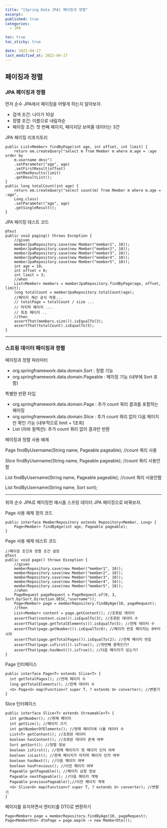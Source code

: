 ```yaml
---
title: "[Spring Data JPA] 페이징과 정렬"
excerpt:
published: true
categories:
  - JPA

toc: true
toc_sticky: true

date: 2022-04-17
last_modified_at: 2022-04-17
---
```


## 페이징과 정렬

### JPA 페이징과 정렬

먼저 순수 JPA에서 페이징을 어떻게 하는지 알아보자.

- 검색 조건: 나이가 10살
- 정렬 조건: 이름으로 내림차순
- 페이징 조건: 첫 번째 페이지, 페이지당 보여줄 데이터는 3건

JPA 페이징 리포지토리

```
public List<Member> findByPage(int age, int offset, int limit) {
    return em.createQuery("select m from Member m where m.age = :age order by
    m.username desc")
    .setParameter("age", age)
    .setFirstResult(offset)
    .setMaxResults(limit)
    .getResultList();
}
public long totalCount(int age) {
    return em.createQuery("select count(m) from Member m where m.age = :age",
    Long.class)
    .setParameter("age", age)
    .getSingleResult();
}
```

JPA 페이징 테스트 코드

```
@Test
public void paging() throws Exception {
    //given
    memberJpaRepository.save(new Member("member1", 10));
    memberJpaRepository.save(new Member("member2", 10));
    memberJpaRepository.save(new Member("member3", 10));
    memberJpaRepository.save(new Member("member4", 10));
    memberJpaRepository.save(new Member("member5", 10));
    int age = 10;
    int offset = 0;
    int limit = 3;
    //when
    List<Member> members = memberJpaRepository.findByPage(age, offset, limit);
    long totalCount = memberJpaRepository.totalCount(age);
    //페이지 계산 공식 적용...
    // totalPage = totalCount / size ...
    // 마지막 페이지 ...
    // 최초 페이지 ..
    //then
    assertThat(members.size()).isEqualTo(3);
    assertThat(totalCount).isEqualTo(5);
}
```

<hr>

### 스프링 데이터 페이징과 정렬

페이징과 정렬 파라미터

- org.springframework.data.domain.Sort : 정렬 기능
- org.springframework.data.domain.Pageable : 페이징 기능 (내부에 Sort 포함)

특별한 반환 타입

- org.springframework.data.domain.Page : 추가 count 쿼리 결과를 포함하는 페이징
- org.springframework.data.domain.Slice : 추가 count 쿼리 없이 다음 페이지만 확인 가능
  (내부적으로 limit + 1조회)
- List (자바 컬렉션): 추가 count 쿼리 없이 결과만 반환

페이징과 정렬 사용 예제

Page<Member> findByUsername(String name, Pageable pageable); //count 쿼리 사용

Slice<Member> findByUsername(String name, Pageable pageable); //count 쿼리 사용안함

List<Member> findByUsername(String name, Pageable pageable); //count 쿼리 사용안함

List<Member> findByUsername(String name, Sort sort);

<hr>

위의 순수 JPA로 페이징한 예시를 스프링 데이터 JPA 페이징으로 바꿔보자.

Page 사용 예제 정의 코드

```
public interface MemberRepository extends Repository<Member, Long> {
    Page<Member> findByAge(int age, Pageable pageable);
}
```

Page 사용 예제 테스트 코드

```
//페이징 조건과 정렬 조건 설정
@Test
public void page() throws Exception {
    //given
    memberRepository.save(new Member("member1", 10));
    memberRepository.save(new Member("member2", 10));
    memberRepository.save(new Member("member3", 10));
    memberRepository.save(new Member("member4", 10));
    memberRepository.save(new Member("member5", 10));
    //when
    PageRequest pageRequest = PageRequest.of(0, 3, Sort.by(Sort.Direction.DESC,"username"));
    Page<Member> page = memberRepository.findByAge(10, pageRequest);
    //then
    List<Member> content = page.getContent(); //조회된 데이터
    assertThat(content.size()).isEqualTo(3); //조회된 데이터 수
    assertThat(page.getTotalElements()).isEqualTo(5); //전체 데이터 수
    assertThat(page.getNumber()).isEqualTo(0); //페이지 번호 페이지는 0부터 시작
    assertThat(page.getTotalPages()).isEqualTo(2); //전체 페이지 번호
    assertThat(page.isFirst()).isTrue(); //첫번째 항목인가?
    assertThat(page.hasNext()).isTrue(); //다음 페이지가 있는가?
}
```

Page 인터페이스

```
public interface Page<T> extends Slice<T> {
  int getTotalPages(); //전체 페이지 수
  long getTotalElements(); //전체 데이터 수
  <U> Page<U> map(Function<? super T, ? extends U> converter); //변환기
}
```

Slice 인터페이스

```
public interface Slice<T> extends Streamable<T> {
  int getNumber(); //현재 페이지
  int getSize(); //페이지 크기
  int getNumberOfElements(); //현재 페이지에 나올 데이터 수
  List<T> getContent(); //조회된 데이터
  boolean hasContent(); //조회된 데이터 존재 여부
  Sort getSort(); //정렬 정보
  boolean isFirst(); //현재 페이지가 첫 페이지 인지 여부
  boolean isLast(); //현재 페이지가 마지막 페이지 인지 여부
  boolean hasNext(); //다음 페이지 여부
  boolean hasPrevious(); //이전 페이지 여부
  Pageable getPageable(); //페이지 요청 정보
  Pageable nextPageable(); //다음 페이지 객체
  Pageable previousPageable();//이전 페이지 객체
  <U> Slice<U> map(Function<? super T, ? extends U> converter); //변환기
}
```

페이지를 유지하면서 엔티티를 DTO로 변환하기

```
Page<Member> page = memberRepository.findByAge(10, pageRequest);
Page<MemberDto> dtoPage = page.map(m -> new MemberDto());
```
